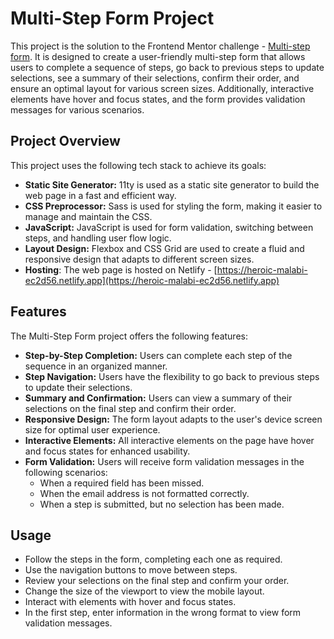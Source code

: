 # Multi-Step Form Project
This project is the solution to the Frontend Mentor challenge - [Multi-step form](https://www.frontendmentor.io/challenges/multistep-form-YVAnSdqQBJ).
It is designed to create a user-friendly multi-step form that allows users to complete a sequence of steps, go back to previous steps to update selections, see a summary of their selections, confirm their order, and ensure an optimal layout for various screen sizes. Additionally, interactive elements have hover and focus states, and the form provides validation messages for various scenarios.

## Project Overview
This project uses the following tech stack to achieve its goals:
* **Static Site Generator:** 11ty is used as a static site generator to build the web page in a fast and efficient way. 
* **CSS Preprocessor:** Sass is used for styling the form, making it easier to manage and maintain the CSS.
* **JavaScript:** JavaScript is used for form validation, switching between steps, and handling user flow logic.
* **Layout Design:** Flexbox and CSS Grid are used to create a fluid and responsive design that adapts to different screen sizes.
*  **Hosting**: The web page is hosted on Netlify - [https://heroic-malabi-ec2d56.netlify.app](https://heroic-malabi-ec2d56.netlify.app)

## Features

The Multi-Step Form project offers the following features:
* **Step-by-Step Completion:** Users can complete each step of the sequence in an organized manner.
* **Step Navigation:** Users have the flexibility to go back to previous steps to update their selections.
* **Summary and Confirmation:** Users can view a summary of their selections on the final step and confirm their order.
* **Responsive Design:** The form layout adapts to the user's device screen size for optimal user experience.
* **Interactive Elements:** All interactive elements on the page have hover and focus states for enhanced usability.
* **Form Validation:** Users will receive form validation messages in the following scenarios:
    * When a required field has been missed.
    * When the email address is not formatted correctly.
    * When a step is submitted, but no selection has been made.
 
## Usage
* Follow the steps in the form, completing each one as required.
* Use the navigation buttons to move between steps.
* Review your selections on the final step and confirm your order.
* Change the size of the viewport to view the mobile layout.
* Interact with elements with hover and focus states.
* In the first step, enter information in the wrong format to view form validation messages.

